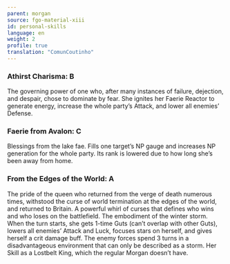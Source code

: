 ```yaml
---
parent: morgan
source: fgo-material-xiii
id: personal-skills
language: en
weight: 2
profile: true
translation: "ComunCoutinho"
---
```


### Athirst Charisma: B

The governing power of one who, after many instances of failure, dejection, and despair, chose to dominate by fear. 
She ignites her Faerie Reactor to generate energy, increase the whole party’s Attack, and lower all enemies’ Defense.

### Faerie from Avalon: C

Blessings from the lake fae. Fills one target’s NP gauge and increases NP generation for the whole party.
Its rank is lowered due to how long she’s been away from home.

### From the Edges of the World: A

The pride of the queen who returned from the verge of death numerous times, withstood the curse of world termination at the edges of the world, and returned to Britain.
A powerful whirl of curses that defines who wins and who loses on the battlefield. The embodiment of the winter storm. When the turn starts, she gets 1-time Guts (can’t overlap with other Guts), lowers all enemies’ Attack and Luck, focuses stars on herself, and gives herself a crit damage buff.
The enemy forces spend 3 turns in a disadvantageous environment that can only be described as a storm. Her Skill as a Lostbelt King, which the regular Morgan doesn’t have.
